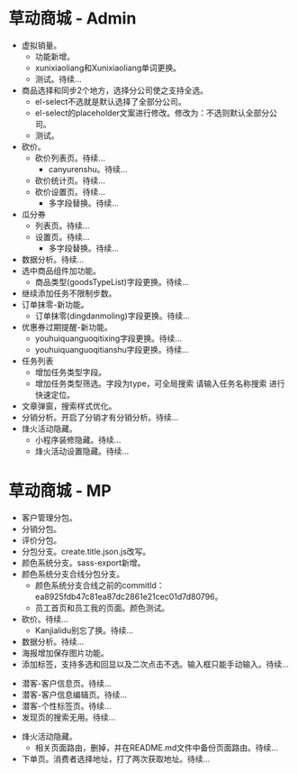 # 草动商城 - Admin
* 虚拟销量。
  - 功能新增。
  - xunixiaoliang和Xunixiaoliang单词更换。
  - 测试。待续...
* 商品选择和同步2个地方，选择分公司使之支持全选。
  - el-select不选就是默认选择了全部分公司。
  - el-select的placeholder文案进行修改。修改为：不选则默认全部分公司。
  - 测试。
* 砍价。
    - 砍价列表页。待续...
        - canyurenshu。待续...
    - 砍价统计页。待续...
    - 砍价设置页。待续...
        - 多字段替换。待续...
* 瓜分券
    - 列表页。待续...
    - 设置页。待续...
        - 多字段替换。待续...
* 数据分析。待续...
* 选中商品组件加功能。
  - 商品类型(goodsTypeList)字段更换。待续...
* 继续添加任务不限制步数。
* 订单抹零-新功能。
  - 订单抹零(dingdanmoling)字段更换。待续...
* 优惠券过期提醒-新功能。
  - youhuiquanguoqitixing字段更换。待续...
  - youhuiquanguoqitianshu字段更换。待续...
* 任务列表
    - 增加任务类型字段。
    - 增加任务类型筛选。字段为type，可全局搜索 请输入任务名称搜索 进行快速定位。
* 文章弹窗，搜索样式优化。
* 分销分析。开启了分销才有分销分析。待续...
* 烽火活动隐藏。
    - 小程序装修隐藏。待续...
    - 烽火活动设置隐藏。待续...

# 草动商城 - MP
* 客户管理分包。
* 分销分包。
* 评价分包。
* 分包分支。create.title.json.js改写。
* 颜色系统分支。sass-export新增。
* 颜色系统分支合线分包分支。
  - 颜色系统分支合线之前的commitId：ea8925fdb47c81ea87dc2861e21cec01d7d80796。
  - 员工首页和员工我的页面。颜色测试。
* 砍价。待续...
  - Kanjialidu别忘了换。待续...
* 数据分析。待续...
* 海报增加保存图片功能。
* 添加标签，支持多选和回显以及二次点击不选。输入框只能手动输入。待续...
- 潜客-客户信息页。待续...
- 潜客-客户信息编辑页。待续...
- 潜客-个性标签页。待续...
- 发现页的搜索无用。待续...
* 烽火活动隐藏。
    - 相关页面路由，删掉，并在README.md文件中备份页面路由。待续...
* 下单页。消费者选择地址，打了两次获取地址。待续...

